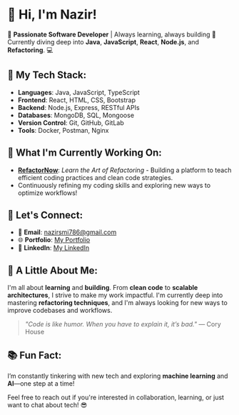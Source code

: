 # 👋 Hi, I'm Nazir!

🌟 **Passionate Software Developer** | Always learning, always building 🚀  
Currently diving deep into **Java**, **JavaScript**, **React**, **Node.js**, and **Refactoring**. 💻

## 🚀 My Tech Stack:
- **Languages**: Java, JavaScript, TypeScript
- **Frontend**: React, HTML, CSS, Bootstrap
- **Backend**: Node.js, Express, RESTful APIs
- **Databases**: MongoDB, SQL, Mongoose
- **Version Control**: Git, GitHub, GitLab
- **Tools**: Docker, Postman, Nginx

## 💼 What I'm Currently Working On:
- **[RefactorNow](https://www.refactornow.dev/)**: *Learn the Art of Refactoring* - Building a platform to teach efficient coding practices and clean code strategies.
- Continuously refining my coding skills and exploring new ways to optimize workflows!

## 💬 Let's Connect:
- 📧 **Email**: [nazirsmi786@gmail.com](mailto:nazirsmi786@gmail.com)
- 🌐 **Portfolio**: [My Portfolio](https://link-to-portfolio)
- 🔗 **LinkedIn**: [My LinkedIn](https://www.linkedin.com/in/md-nazir-6427b816b/?utm_source=share&utm_campaign=share_via&utm_content=profile&utm_medium=android_app)

## 🚀 A Little About Me:
I'm all about **learning** and **building**. From **clean code** to **scalable architectures**, I strive to make my work impactful. I'm currently deep into mastering **refactoring techniques**, and I'm always looking for new ways to improve codebases and workflows.

> *"Code is like humor. When you have to explain it, it’s bad."* — Cory House

## 📚 Fun Fact:
I’m constantly tinkering with new tech and exploring **machine learning** and **AI**—one step at a time!

Feel free to reach out if you're interested in collaboration, learning, or just want to chat about tech! 😎
